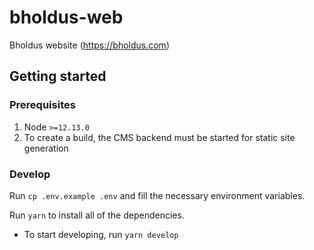 # bholdus-web
Bholdus website (https://bholdus.com)

## Getting started

### Prerequisites

1. Node `>=12.13.0`
2. To create a build, the CMS backend must be started for static site generation

### Develop

Run `cp .env.example .env` and fill the necessary environment variables.

Run `yarn` to install all of the dependencies.

- To start developing, run `yarn develop`
